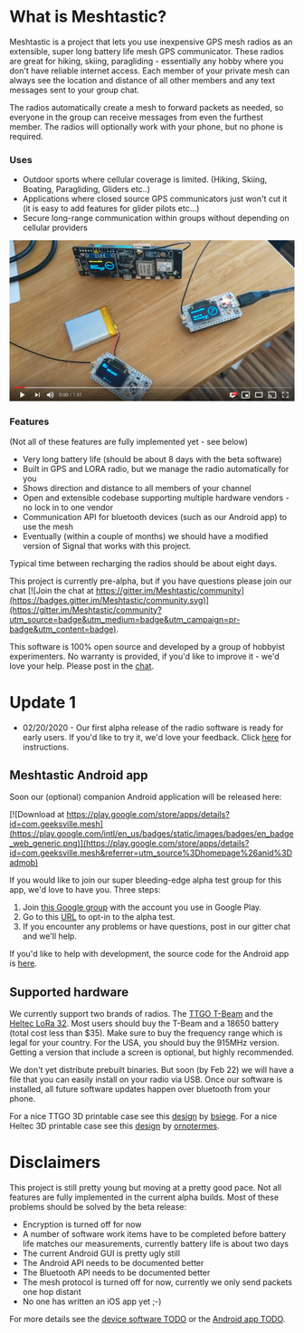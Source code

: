 # What is Meshtastic?

Meshtastic is a project that lets you use
inexpensive GPS mesh radios as an extensible, super long battery life mesh GPS communicator.  These radios are great for hiking, skiing, paragliding - 
essentially any hobby where you don't have reliable internet access.  Each member of your private mesh can always see the location and distance of all other
members and any text messages sent to your group chat.

The radios automatically create a mesh to forward packets as needed, so everyone in the group can receive messages from even the furthest member.  The radios
will optionally work with your phone, but no phone is required.

### Uses

* Outdoor sports where cellular coverage is limited. (Hiking, Skiing, Boating, Paragliding, Gliders etc..)
* Applications where closed source GPS communicators just won't cut it (it is easy to add features for glider pilots etc...)
* Secure long-range communication within groups without depending on cellular providers

[![Youtube video demo](desk-video-screenshot.png)](https://www.youtube.com/watch?v=WlNbMbVZlHI "Meshtastic early demo")

### Features
(Not all of these features are fully implemented yet - see below)

* Very long battery life (should be about 8 days with the beta software)
* Built in GPS and LORA radio, but we manage the radio automatically for you
* Shows direction and distance to all members of your channel
* Open and extensible codebase supporting multiple hardware vendors - no lock in to one vendor
* Communication API for bluetooth devices (such as our Android app) to use the mesh
* Eventually (within a couple of months) we should have a modified version of Signal that works with this project.
 
Typical time between recharging the radios should be about eight days.
 
This project is currently pre-alpha, but if you have questions please join our chat [![Join the chat at https://gitter.im/Meshtastic/community](https://badges.gitter.im/Meshtastic/community.svg)](https://gitter.im/Meshtastic/community?utm_source=badge&utm_medium=badge&utm_campaign=pr-badge&utm_content=badge).

This software is 100% open source and developed by a group of hobbyist experimenters.  No warranty is provided, if you'd like to improve it - we'd love your help.  Please post in the [chat](https://gitter.im/Meshtastic/community).  

# Update 1

* 02/20/2020 - Our first alpha release of the radio software is ready for early users.  If you'd like to try it, we'd love your feedback.  Click [here](https://github.com/geeksville/Meshtastic-esp32/blob/master/README.md) for instructions.

## Meshtastic Android app
Soon our (optional) companion Android application will be released here:

[![Download at https://play.google.com/store/apps/details?id=com.geeksville.mesh](https://play.google.com/intl/en_us/badges/static/images/badges/en_badge_web_generic.png)](https://play.google.com/store/apps/details?id=com.geeksville.mesh&referrer=utm_source%3Dhomepage%26anid%3Dadmob)

If you would like to join our super bleeding-edge alpha test group for this app, we'd love to have you.  Three steps:
1. Join [this Google group](https://groups.google.com/forum/#!forum/meshtastic-alpha-testers) with the account you use in Google Play.
2. Go to this [URL](https://play.google.com/apps/testing/com.geeksville.mesh) to opt-in to the alpha test.
3. If you encounter any problems or have questions, post in our gitter chat and we'll help.

If you'd like to help with development, the source code for the Android app is [here](https://github.com/geeksville/Meshtastic-Android).

## Supported hardware
We currently support two brands of radios.  The [TTGO T-Beam](https://www.aliexpress.com/item/4000119152086.html) and the [Heltec LoRa 32](https://heltec.org/project/wifi-lora-32/).  Most users should buy the T-Beam and a 18650 battery (total cost less than $35).  Make
sure to buy the frequency range which is legal for your country.  For the USA, you should buy the 915MHz version.  Getting a version that include a screen
is optional, but highly recommended.

We don't yet distribute prebuilt binaries.  But soon (by Feb 22) we will have a file that you can easily install on your radio via USB.  Once our software is installed, all future software updates happen over bluetooth from your phone.

For a nice TTGO 3D printable case see this [design](https://www.thingiverse.com/thing:3773717) by [bsiege](https://www.thingiverse.com/bsiege).
For a nice Heltec 3D printable case see this [design](https://www.thingiverse.com/thing:3125854) by [ornotermes](https://www.thingiverse.com/ornotermes).

# Disclaimers

This project is still pretty young but moving at a pretty good pace.  Not all features are fully implemented in the current alpha builds.
Most of these problems should be solved by the beta release:

* Encryption is turned off for now
* A number of software work items have to be completed before battery life matches our measurements, currently battery life is about two days
* The current Android GUI is pretty ugly still
* The Android API needs to be documented better
* The Bluetooth API needs to be documented better 
* The mesh protocol is turned off for now, currently we only send packets one hop distant
* No one has written an iOS app yet ;-)

For more details see the [device software TODO](https://github.com/geeksville/Meshtastic-esp32/blob/master/TODO.md) or the [Android app TODO](https://github.com/geeksville/Meshtastic-Android/blob/master/TODO.md).

